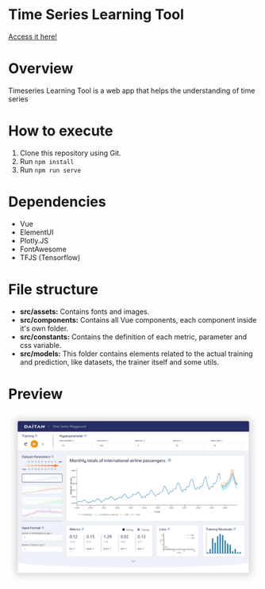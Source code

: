 # Time Series Learning Tool

[Access it here!](https://daitan-innovation.github.io/timeseries-playground/)

# Overview

Timeseries Learning Tool is a web app that helps the understanding of time series

# How to execute

1. Clone this repository using Git.
2. Run ```npm install```
3. Run ```npm run serve```

# Dependencies

- Vue
- ElementUI
- Plotly.JS
- FontAwesome
- TFJS (Tensorflow)

# File structure

- **src/assets:** Contains fonts and images.
- **src/components:** Contains all Vue components, each component inside it's own folder.
- **src/constants:** Contains the definition of each metric, parameter and css variable.
- **src/models:** This folder contains elements related to the actual training and prediction, like datasets, the
  trainer itself and some utils.

# Preview

![image-preview](Preview.png)
